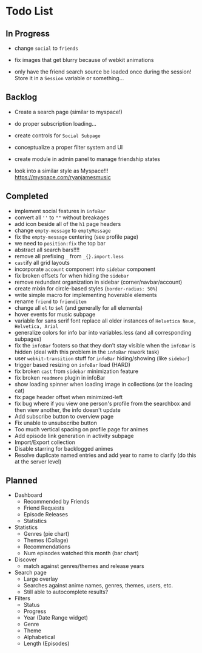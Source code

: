 # Todo List

## In Progress
- change `social` to `friends`


- fix images that get blurry because of webkit animations
- only have the friend search source be loaded once during the session! Store it in a `Session` variable or something…

## Backlog
- Create a search page (similar to myspace!)
- do proper subscription loading…
- create controls for `Social Subpage`
- conceptualize a proper filter system and UI
- create module in admin panel to manage friendship states

- look into a similar style as Myspace!!! https://myspace.com/ryanjamesmusic

## Completed
- implement social features in `infoBar`
- convert all `''` to `""` without breakages
- add icon beside all of the `h1` page headers
- change `empty-message` to `emptyMessage`
- fix the `empty-message` centering (see profile page)
- we need to `position:fix` the top bar
- abstract all search bars!!!!
- remove all prefixing `_` from `_{}.import.less`
- `cast`ify all grid layouts
- incorporate `account` component into `sidebar` component
- fix broken offsets for when hiding the `sidebar`
- remove redundant organization in sidebar (corner/navbar/account)
- create mixin for circle-based styles (`border-radius: 50%`)
- write simple macro for implementing hoverable elements
- rename `friend` to `frienditem`
- change all `el` to `$el` (and generally for all elements)
- hover events for music subpage
- variable for sans serif font replace all older instances of `Helvetica Neue, Helvetica, Arial`
- generalize colors for info bar into variables.less (and all corresponding subpages)
- fix the `infoBar` footers so that they don’t stay visible when the `infoBar` is hidden (deal with this problem in the `infoBar` rework task)
- user `webkit-transition` stuff for `infoBar` hiding/showing (like `sidebar`)
- trigger based resizing on `infoBar` load (HARD)
- fix broken `cast` from `sidebar` minimization feature
- fix broken `readmore` plugin in infoBar
- show loading spinner when loading image in collections (or the loading cat)
- fix page header offset when minimized-left
- fix bug where if you view one person's profile from the searchbox and then view another, the info doesn't update
- Add subscribe button to overview page
- Fix unable to unsubscribe button
- Too much vertical spacing on profile page for animes
- Add episode link generation in activity subpage
- Import/Export collection
- Disable starring for backlogged animes
- Resolve duplicate named entries and add year to name to clarify (do this at the server level)

## Planned
- Dashboard
	- Recommended by Friends
	- Friend Requests
	- Episode Releases
	- Statistics
- Statistics
	- Genres (pie chart)
	- Themes (Collage)
	- Recommendations
	- Num episodes watched this month (bar chart)
- Discover
	- match against genres/themes and release years 
- Search page
	- Large overlay 
	- Searches against anime names, genres, themes, users, etc.
	- Still able to autocomplete results?
- Filters
	- Status
	- Progress
	- Year (Date Range widget)
	- Genre
	- Theme
	- Alphabetical
	- Length (Episodes)
